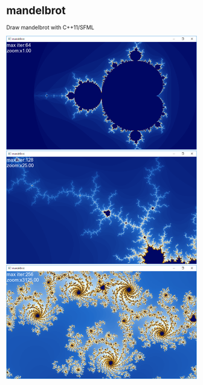 # mandelbrot
Draw mandelbrot with C++11/SFML

<img src="screenshot0.PNG">

<img src="screenshot1.png">

<img src="screenshot2.png">
